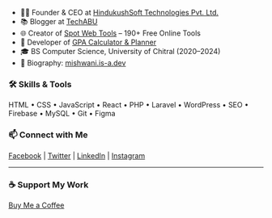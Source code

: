 - 🧑‍💻 Founder & CEO at [HindukushSoft Technologies Pvt. Ltd.](https://www.hindukushsoft.com)
- 📚 Blogger at [TechABU](https://techabu.co)
- 🌐 Creator of [Spot Web Tools](https://app.techabu.co) – 190+ Free Online Tools
- 📱 Developer of [GPA Calculator & Planner](https://play.google.com/store/apps/details?id=advc.calc.easygpacalculator)
- 🎓 BS Computer Science, University of Chitral (2020–2024)
- 🔗 Biography: [mishwani.is-a.dev](https://mishwani.is-a.dev)

### 🛠️ Skills & Tools
HTML • CSS • JavaScript • React • PHP • Laravel • WordPress • SEO • Firebase • MySQL • Git • Figma

### 📫 Connect with Me
[Facebook](https://www.facebook.com/abuzar.mishwani) | [Twitter](https://twitter.com/itsabuzarr) | [LinkedIn](https://linkedin.com/in/mishwani7) | [Instagram](https://instagram.com/mishwani7)

---

### ☕ Support My Work
[Buy Me a Coffee](https://www.buymeacoffee.com/mishwani)
